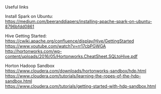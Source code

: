 Useful links

Install Spark on Ubuntu:  
https://medium.com/beeranddiapers/installing-apache-spark-on-ubuntu-8796bfdd0861

Hive Getting Started:  
https://cwiki.apache.org/confluence/display/Hive/GettingStarted
https://www.youtube.com/watch?v=rr17cbPGWGA   
http://hortonworks.com/wp-content/uploads/2016/05/Hortonworks.CheatSheet.SQLtoHive.pdf

Horton Hadoop Sandbox   
https://www.cloudera.com/downloads/hortonworks-sandbox/hdp.html   
https://www.cloudera.com/tutorials/learning-the-ropes-of-the-hdp-sandbox.html   
https://www.cloudera.com/tutorials/getting-started-with-hdp-sandbox.html   
